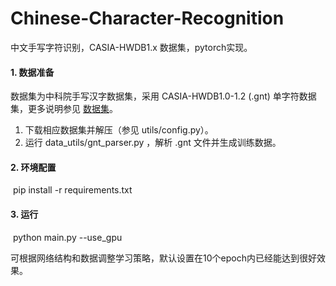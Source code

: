 # Chinese-Character-Recognition
中文手写字符识别，CASIA-HWDB1.x 数据集，pytorch实现。

#### 1. 数据准备

数据集为中科院手写汉字数据集，采用 CASIA-HWDB1.0-1.2 (.gnt) 单字符数据集，更多说明参见 [数据集](http://www.nlpr.ia.ac.cn/databases/handwriting/Download.html)。

1. 下载相应数据集并解压（参见 utils/config.py）。
2.  运行 data_utils/gnt_parser.py ，解析 .gnt 文件并生成训练数据。

#### 2. 环境配置

​	pip install -r requirements.txt

#### 3. 运行

​	python main.py --use_gpu

可根据网络结构和数据调整学习策略，默认设置在10个epoch内已经能达到很好效果。